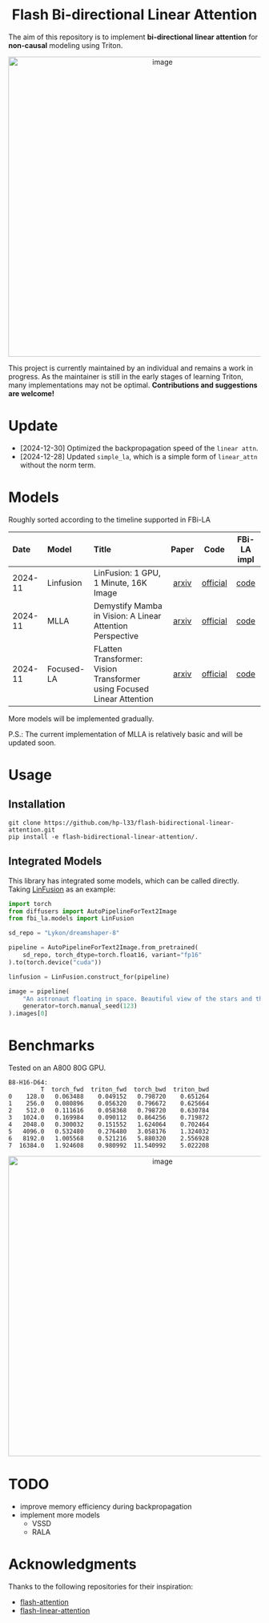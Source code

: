 <div align="center">

# Flash Bi-directional Linear Attention

</div>

The aim of this repository is to implement **bi-directional linear attention** for **non-causal** modeling using Triton.

<div align="center">
  <img width="600" alt="image" src="https://res.cloudinary.com/dunty6aot/image/upload/v1735544947/387246938-cd89a618-5d54-41b7-9055-36ba28b29fbd-2_tailvo.png">
</div>



This project is currently maintained by an individual and remains a work in progress. As the maintainer is still in the early stages of learning Triton, many implementations may not be optimal. **Contributions and suggestions are welcome!**

# Update
* [2024-12-30] Optimized the backpropagation speed of the `linear attn`.
* [2024-12-28] Updated `simple_la`, which is a simple form of `linear_attn` without the norm term.

# Models
Roughly sorted according to the timeline supported in FBi-LA

| Date    | Model     | Title                                                                  | Paper                                     | Code                                                          | FBi-LA impl                                                                                                           |
| :------ | :-------- | :--------------------------------------------------------------------- | :---------------------------------------: | :-----------------------------------------------------------: | :-------------------------------------------------------------------------------------------------------------------: |
| 2024-11 | Linfusion | LinFusion: 1 GPU, 1 Minute, 16K Image                                  | [arxiv](https://arxiv.org/abs/2409.02097) | [official](https://github.com/Huage001/LinFusion)             | [code](https://github.com/hp-l33/flash-bidirectional-linear-attention/blob/main/fbi_la/layers/linfusion.py)           |
| 2024-11 | MLLA      | Demystify Mamba in Vision: A Linear Attention Perspective              | [arxiv](https://arxiv.org/abs/2405.16605) | [official](https://github.com/LeapLabTHU/MLLA)                | [code](https://github.com/hp-l33/flash-bidirectional-linear-attention/blob/main/fbi_la/layers/mlla.py)                |
| 2024-11 | Focused-LA| FLatten Transformer: Vision Transformer using Focused Linear Attention | [arxiv](https://arxiv.org/abs/2308.00442) | [official](https://github.com/LeapLabTHU/FLatten-Transformer) | [code](https://github.com/hp-l33/flash-bidirectional-linear-attention/blob/main/fbi_la/layers/focused_la.py)          |

More models will be implemented gradually.

P.S.: The current implementation of MLLA is relatively basic and will be updated soon.

# Usage

## Installation
``` shell
git clone https://github.com/hp-l33/flash-bidirectional-linear-attention.git
pip install -e flash-bidirectional-linear-attention/.
```

## Integrated Models
This library has integrated some models, which can be called directly. Taking [LinFusion](https://github.com/Huage001/LinFusion) as an example:
``` python
import torch
from diffusers import AutoPipelineForText2Image
from fbi_la.models import LinFusion

sd_repo = "Lykon/dreamshaper-8"

pipeline = AutoPipelineForText2Image.from_pretrained(
    sd_repo, torch_dtype=torch.float16, variant="fp16"
).to(torch.device("cuda"))

linfusion = LinFusion.construct_for(pipeline)

image = pipeline(
    "An astronaut floating in space. Beautiful view of the stars and the universe in the background.",
    generator=torch.manual_seed(123)
).images[0]
```

# Benchmarks
Tested on an A800 80G GPU.
``` shell
B8-H16-D64:
         T  torch_fwd  triton_fwd  torch_bwd  triton_bwd
0    128.0   0.063488    0.049152   0.798720    0.651264
1    256.0   0.080896    0.056320   0.796672    0.625664
2    512.0   0.111616    0.058368   0.798720    0.630784
3   1024.0   0.169984    0.090112   0.864256    0.719872
4   2048.0   0.300032    0.151552   1.624064    0.702464
5   4096.0   0.532480    0.276480   3.058176    1.324032
6   8192.0   1.005568    0.521216   5.880320    2.556928
7  16384.0   1.924608    0.980992  11.540992    5.022208
```

<div align="center">
  <img width="600" alt="image" src="https://res.cloudinary.com/dunty6aot/image/upload/v1735545026/817a5a20-2cc5-48e8-b8dd-01b63753926b_mbbnfk.png">
</div>

# TODO
- improve memory efficiency during backpropagation
- implement more models
  - VSSD
  - RALA

# Acknowledgments
Thanks to the following repositories for their inspiration:
- [flash-attention](https://github.com/Dao-AILab/flash-attention)
- [flash-linear-attention](https://github.com/sustcsonglin/flash-linear-attention)


